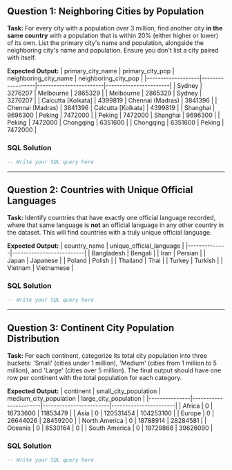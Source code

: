 ## Question 1: Neighboring Cities by Population

**Task:** For every city with a population over 3 million, find another city **in the same country** with a population that is within 20% (either higher or lower) of its own. List the primary city's name and population, alongside the neighboring city's name and population. Ensure you don't list a city paired with itself.

**Expected Output:**
| primary_city_name | primary_city_pop | neighboring_city_name | neighboring_city_pop |
|-------------------|------------------|------------------------|-----------------------|
| Sydney            | 3276207          | Melbourne              | 2865329               |
| Melbourne         | 2865329          | Sydney                 | 3276207               |
| Calcutta [Kolkata] | 4399819          | Chennai (Madras)       | 3841396               |
| Chennai (Madras)  | 3841396          | Calcutta [Kolkata]     | 4399819               |
| Shanghai          | 9696300          | Peking                 | 7472000               |
| Peking            | 7472000          | Shanghai               | 9696300               |
| Peking            | 7472000          | Chongqing              | 6351600               |
| Chongqing         | 6351600          | Peking                 | 7472000               |

### SQL Solution
```sql
-- Write your SQL query here
```
---

## Question 2: Countries with Unique Official Languages

**Task:** Identify countries that have exactly one official language recorded, where that same language is **not** an official language in any other country in the dataset. This will find countries with a truly unique official language.

**Expected Output:**
| country_name | unique_official_language |
|--------------|--------------------------|
| Bangladesh   | Bengali                  |
| Iran         | Persian                  |
| Japan        | Japanese                 |
| Poland       | Polish                   |
| Thailand     | Thai                     |
| Turkey       | Turkish                  |
| Vietnam      | Vietnamese               |

### SQL Solution
```sql
-- Write your SQL query here
```
---

## Question 3: Continent City Population Distribution

**Task:** For each continent, categorize its total city population into three buckets: 'Small' (cities under 1 million), 'Medium' (cities from 1 million to 5 million), and 'Large' (cities over 5 million). The final output should have one row per continent with the total population for each category.

**Expected Output:**
| continent     | small_city_population | medium_city_population | large_city_population |
|---------------|-----------------------|------------------------|-----------------------|
| Africa        | 0                     | 16733600               | 11853479              |
| Asia          | 0                     | 120531454              | 104253100             |
| Europe        | 0                     | 26644026               | 28459200              |
| North America | 0                     | 18788914               | 28284581              |
| Oceania       | 0                     | 8530164                | 0                     |
| South America | 0                     | 19729868               | 39626090              |

### SQL Solution
```sql
-- Write your SQL query here
```